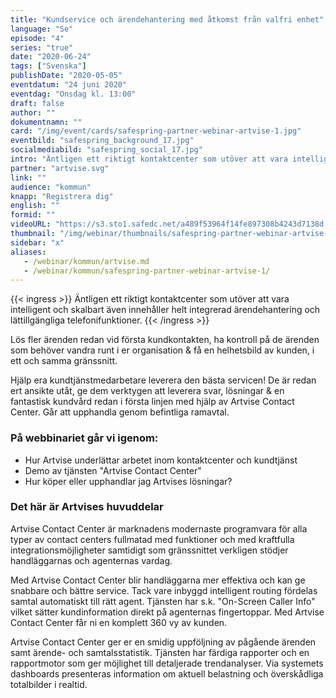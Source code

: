 ```yaml
---
title: "Kundservice och ärende­hantering med åtkomst från valfri enhet"
language: "Se"
episode: "4"
series: "true"
date: "2020-06-24"
tags: ["Svenska"]
publishDate: "2020-05-05"
eventdatum: "24 juni 2020"
eventdag: "Onsdag kl. 13:00"
draft: false
author: ""
dokumentnamn: ""
card: "/img/event/cards/safespring-partner-webinar-artvise-1.jpg"
eventbild: "safespring_background_17.jpg"
socialmediabild: "safespring_social_17.jpg"
intro: "Äntligen ett riktigt kontaktcenter som utöver att vara intelligent och skalbart även innehåller helt integrerad ärendehantering och lättillgängliga telefonifunktioner."
partner: "artvise.svg"
link: ""
audience: "kommun"
knapp: "Registrera dig"
english: ""
formid: ""
videoURL: "https://s3.sto1.safedc.net/a489f53964f14fe897308b4243d7138d:processedvideos/safespring-partner-webinar-artvise-1/master.m3u8"
thumbnail: "/img/webinar/thumbnails/safespring-partner-webinar-artvise-1.jpg"
sidebar: "x"
aliases:
   - /webinar/kommun/artvise.md
   - /webinar/kommun/safespring-partner-webinar-artvise-1/
---
```



{{< ingress >}}
Äntligen ett riktigt kontaktcenter som utöver att vara intelligent och skalbart även innehåller helt integrerad ärendehantering och lättillgängliga telefonifunktioner.
{{< /ingress >}}

Lös fler ärenden redan vid första kundkontakten, ha kontroll på de ärenden som behöver vandra runt i er organisation & få en helhetsbild av kunden, i ett och samma gränssnitt.

Hjälp era kundtjänstmedarbetare leverera den bästa servicen! De är redan ert ansikte utåt, ge dem verktygen att leverera svar, lösningar & en fantastisk kundvård redan i första linjen med hjälp av Artvise Contact Center. Går att upphandla genom befintliga ramavtal.

### På webbinariet går vi igenom:

- Hur Artvise underlättar arbetet inom kontaktcenter och kundtjänst
- Demo av tjänsten "Artvise Contact Center"
- Hur köper eller upphandlar jag Artvises lösningar?

### Det här är Artvises huvuddelar

Artvise Contact Center är marknadens modernaste programvara för alla typer av contact centers fullmatad med funktioner och med kraftfulla integrationsmöjligheter samtidigt som gränssnittet verkligen stödjer handläggarnas och agenternas vardag.

Med Artvise Contact Center blir handläggarna mer effektiva och kan ge snabbare och bättre service. Tack vare inbyggd intelligent routing fördelas samtal automatiskt till rätt agent. Tjänsten har s.k. "On-Screen Caller Info" vilket sätter kundinformation direkt på agenternas fingertoppar. Med Artvise Contact Center får ni en komplett 360 vy av kunden.

Artvise Contact Center ger er en smidig uppföljning av pågående ärenden samt ärende- och samtalsstatistik. Tjänsten har färdiga rapporter och en rapportmotor som ger möjlighet till detaljerade trendanalyser. Via systemets dashboards presenteras information om aktuell belastning och överskådliga totalbilder i realtid.
